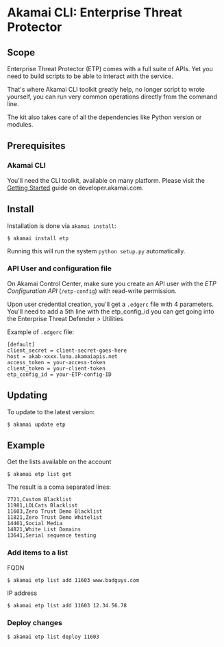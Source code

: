 # Akamai CLI: Enterprise Threat Protector

## Scope

Enterprise Threat Protector (ETP) comes with a full suite of APIs. 
Yet you need to build scripts to be able to interact with the service.

That's where Akamai CLI toolkit greatly help, no longer script to wrote yourself, you can run very common operations directly from the command line.

The kit also takes care of all the dependencies like Python version or modules.

## Prerequisites

### Akamai CLI

You'll need the CLI toolkit, available on many platform.
Please visit the [Getting Started](https://developer.akamai.com/cli/docs/getting-started) guide on developer.akamai.com.

## Install

Installation is done via `akamai install`:

```
$ akamai install etp
```

Running this will run the system `python setup.py` automatically. 

### API User and configuration file

On Akamai Control Center, make sure you create an API user with the _ETP Configuration API_ (`/etp-config`) with read-write permission.

Upon user credential creation, you'll get a `.edgerc` file with 4 parameters.
You'll need to add a 5th line with the etp_config_id you can get going into the Enterprise Threat Defender > Utilities

Example of `.edgerc` file:
```
[default]
client_secret = client-secret-goes-here
host = akab-xxxx.luna.akamaiapis.net
access_token = your-access-token
client_token = your-client-token
etp_config_id = your-ETP-config-ID
```

## Updating

To update to the latest version:

```
$ akamai update etp
```

## Example

Get the lists available on the account
```
$ akamai etp list get
```

The result is a coma separated lines:

```
7721,Custom Blacklist
11981,LOLCats Blacklist
11603,Zero Trust Demo Blacklist
11821,Zero Trust Demo Whitelist
14461,Social Media
14821,White List Domains
13641,Serial sequence testing
```

### Add items to a list

FQDN
```
$ akamai etp list add 11603 www.badguys.com
```

IP address
```
$ akamai etp list add 11603 12.34.56.78
```

### Deploy changes

```
$ akamai etp list deploy 11603
```

